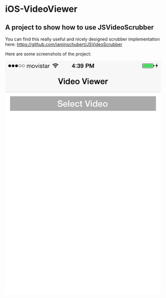 iOS-VideoViewer
===============

A project to show how to use JSVideoScrubber
--------------------------------------------

You can find this really useful and nicely designed scrubber implementation here:  https://github.com/jaminschubert/JSVideoScrubber

Here are some screenshots of the project:

![Home Screen](https://github.com/barbaramartina/iOS-VideoViewer/blob/master/Resources/Screenshot%202014.04.21%2016.39.40.png)

